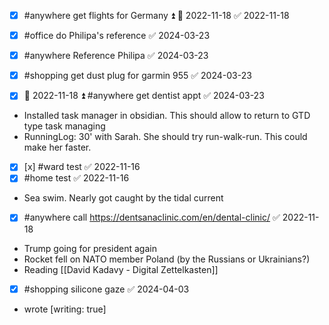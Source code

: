 - [x] #anywhere get flights for Germany ⏫ 🛫 2022-11-18 ✅ 2022-11-18
- [x] #office do Philipa's reference ✅ 2024-03-23
- [x] #anywhere Reference Philipa ✅ 2024-03-23


- [x] #shopping get dust plug for garmin 955 ✅ 2024-03-23
- [x] 🛫 2022-11-18 ⏫ #anywhere get dentist appt ✅ 2024-03-23
- Installed task manager in obsidian.  This should allow to return to GTD type task managing
- RunningLog: 30' with Sarah.  She should try run-walk-run. This could make her faster. 
 - [x] [x] #ward test ✅ 2022-11-16
- [x] #home test ✅ 2022-11-16
- Sea swim.  Nearly got caught by the tidal current
- [x] #anywhere call https://dentsanaclinic.com/en/dental-clinic/ ✅ 2022-11-18
- Trump going for president again
- Rocket fell on NATO member Poland (by the Russians or Ukrainians?)
- Reading [[David Kadavy - Digital Zettelkasten]]
- [x] #shopping silicone gaze ✅ 2024-04-03
- wrote [writing: true]
